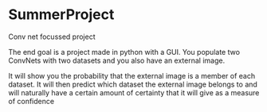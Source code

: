 # SummerProject
Conv net focussed project

The end goal is a project made in python with a GUI. You populate two ConvNets with two datasets and you also have an external image.

It will show you the probability that the external image is a member of each dataset. It will then predict which dataset the external image belongs to and will naturally have a certain amount of certainty that it will give as a measure of confidence
